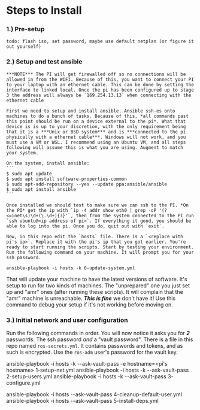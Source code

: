 # Steps to Install

### 1.) Pre-setup 
	todo: flash iso, set password, maybe use default netplan (or figure it out yourself)

### 2.) Setup and test ansible
	***NOTE*** The PI will get firewalled off so no connections will be allowed in from the WIFI. Because of this, you want to connect your PI to your laptop with an ethernet cable. This can be done by setting the interface to linked local. Once the pi has been configured up to stage 3 the address will always be `169.254.13.13` when connecting with the ethernet cable

	First we need to setup and install ansible. Ansible ssh-es onto machines to do a bunch of tasks. Because of this, *all commands past this point should be run on a device external to the pi*. What that device is is up to your discretion, with the only requirement being that it is a ***Unix or BSD system*** and is ***connected to the pi physically with a ethernet cable***. Windows will not work, and you must use a VM or WSL. I recommend using an Ubuntu VM, and all steps following will assume this is what you are using. Augment to match your system.

	On the system, install ansible:
	``` 
	$ sudo apt update
	$ sudo apt install software-properties-common
	$ sudo apt-add-repository --yes --update ppa:ansible/ansible
	$ sudo apt install ansible
	```

	Once installed we should test to make sure we can ssh to the PI. *On the PI* get the ip with `ip -4 addr show eth0 | grep -oP '(?<=inet\s)\d+(\.\d+){3}'`, then from the system connected to the PI run `ssh ubuntu@<ip address of pi>`. If everything it good, you should be able to log into the pi. Once you do, quit out with `exit`.

	Now, in this repo edit the `hosts` file. There is a `<replace with pi's ip>`. Replace it with the pi's ip that you got earlier. You're ready to start running the scripts. Start by testing your environment. Run the following command on your machine. It will prompt you for your ssh password.

```ansible-playbook -i hosts -k 0-update-system.yml```

That will update your machine to have the latest versions of software. It's setup to run for two kinds of machines. The "unprepared" one you just set up and "amr" ones (after running these scripts). It will complain that the "amr" machine is unreachable. ***This is fine*** we don't have it! Use this command to debug your setup if it's not working before moving on. 

### 3.) Initial network and user configuration

Run the following commands in order. You will now notice it asks you for ***2*** passwords. The ssh password *and* a "vault password". There is a file in this repo named `ros-secrets.yml`. It contains passwords and tokens, and as such is encrypted. Use the `ros-adm` user's password for the vault key.

ansible-playbook -i hosts -k --ask-vault-pass -e hostname=<pi's hostname> 1-setup-net.yml
ansible-playbook -i hosts -k --ask-vault-pass 2-setup-users.yml
ansible-playbook -i hosts -k --ask-vault-pass 3-configure.yml


ansible-playbook -i hosts --ask-vault-pass 4-cleanup-default-user.yml
ansible-playbook -i hosts --ask-vault-pass 5-install-deps.yml
